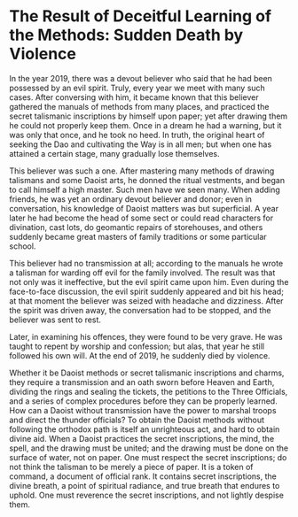 # The Result of Deceitful Learning of the Methods: Sudden Death by Violence

In the year 2019, there was a devout believer who said that he had been possessed by an evil spirit. Truly, every year we meet with many such cases. After conversing with him, it became known that this believer gathered the manuals of methods from many places, and practiced the secret talismanic inscriptions by himself upon paper; yet after drawing them he could not properly keep them. Once in a dream he had a warning, but it was only that once, and he took no heed. In truth, the original heart of seeking the Dao and cultivating the Way is in all men; but when one has attained a certain stage, many gradually lose themselves.

This believer was such a one. After mastering many methods of drawing talismans and some Daoist arts, he donned the ritual vestments, and began to call himself a high master. Such men have we seen many. When adding friends, he was yet an ordinary devout believer and donor; even in conversation, his knowledge of Daoist matters was but superficial. A year later he had become the head of some sect or could read characters for divination, cast lots, do geomantic repairs of storehouses, and others suddenly became great masters of family traditions or some particular school.

This believer had no transmission at all; according to the manuals he wrote a talisman for warding off evil for the family involved. The result was that not only was it ineffective, but the evil spirit came upon him. Even during the face-to-face discussion, the evil spirit suddenly appeared and bit his head; at that moment the believer was seized with headache and dizziness. After the spirit was driven away, the conversation had to be stopped, and the believer was sent to rest.

Later, in examining his offences, they were found to be very grave. He was taught to repent by worship and confession; but alas, that year he still followed his own will. At the end of 2019, he suddenly died by violence.

Whether it be Daoist methods or secret talismanic inscriptions and charms, they require a transmission and an oath sworn before Heaven and Earth, dividing the rings and sealing the tickets, the petitions to the Three Officials, and a series of complex procedures before they can be properly learned. How can a Daoist without transmission have the power to marshal troops and direct the thunder officials? To obtain the Daoist methods without following the orthodox path is itself an unrighteous act, and hard to obtain divine aid. When a Daoist practices the secret inscriptions, the mind, the spell, and the drawing must be united; and the drawing must be done on the surface of water, not on paper. One must respect the secret inscriptions; do not think the talisman to be merely a piece of paper. It is a token of command, a document of official rank. It contains secret inscriptions, the divine breath, a point of spiritual radiance, and true breath that endures to uphold. One must reverence the secret inscriptions, and not lightly despise them.
